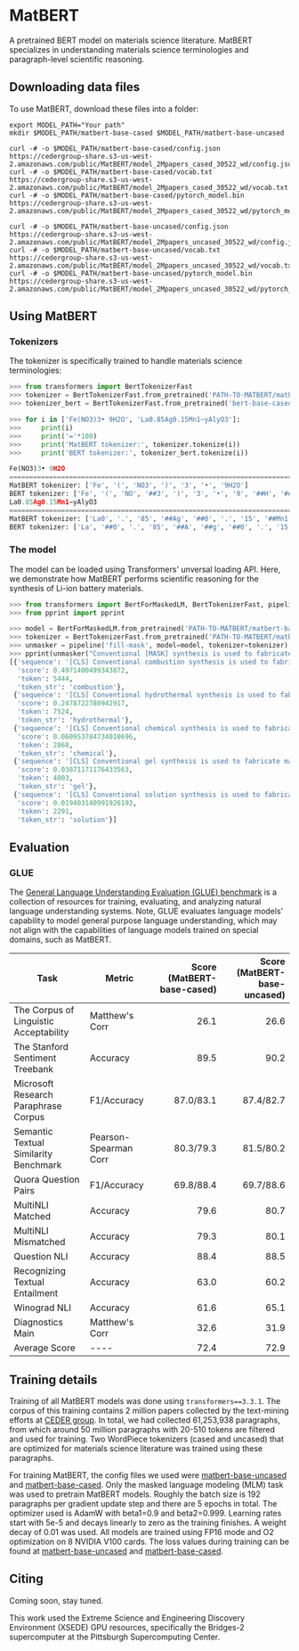 # MatBERT
A pretrained BERT model on materials science literature. MatBERT specializes in understanding 
materials science terminologies and paragraph-level scientific reasoning.

## Downloading data files

To use MatBERT, download these files into a folder:

```
export MODEL_PATH="Your path"
mkdir $MODEL_PATH/matbert-base-cased $MODEL_PATH/matbert-base-uncased

curl -# -o $MODEL_PATH/matbert-base-cased/config.json https://cedergroup-share.s3-us-west-2.amazonaws.com/public/MatBERT/model_2Mpapers_cased_30522_wd/config.json
curl -# -o $MODEL_PATH/matbert-base-cased/vocab.txt https://cedergroup-share.s3-us-west-2.amazonaws.com/public/MatBERT/model_2Mpapers_cased_30522_wd/vocab.txt
curl -# -o $MODEL_PATH/matbert-base-cased/pytorch_model.bin https://cedergroup-share.s3-us-west-2.amazonaws.com/public/MatBERT/model_2Mpapers_cased_30522_wd/pytorch_model.bin

curl -# -o $MODEL_PATH/matbert-base-uncased/config.json https://cedergroup-share.s3-us-west-2.amazonaws.com/public/MatBERT/model_2Mpapers_uncased_30522_wd/config.json
curl -# -o $MODEL_PATH/matbert-base-uncased/vocab.txt https://cedergroup-share.s3-us-west-2.amazonaws.com/public/MatBERT/model_2Mpapers_uncased_30522_wd/vocab.txt
curl -# -o $MODEL_PATH/matbert-base-uncased/pytorch_model.bin https://cedergroup-share.s3-us-west-2.amazonaws.com/public/MatBERT/model_2Mpapers_uncased_30522_wd/pytorch_model.bin
```

## Using MatBERT

### Tokenizers

The tokenizer is specifically trained to handle materials science terminologies:

```python
>>> from transformers import BertTokenizerFast
>>> tokenizer = BertTokenizerFast.from_pretrained('PATH-TO-MATBERT/matbert-base-cased', do_lower_case=False)
>>> tokenizer_bert = BertTokenizerFast.from_pretrained('bert-base-cased', do_lower_case=False)

>>> for i in ['Fe(NO3)3• 9H2O', 'La0.85Ag0.15Mn1−yAlyO3']:
>>>     print(i)
>>>     print('='*100)
>>>     print('MatBERT tokenizer:', tokenizer.tokenize(i))
>>>     print('BERT tokenizer:', tokenizer_bert.tokenize(i))

Fe(NO3)3• 9H2O
====================================================================================================
MatBERT tokenizer: ['Fe', '(', 'NO3', ')', '3', '•', '9H2O']
BERT tokenizer: ['Fe', '(', 'NO', '##3', ')', '3', '•', '9', '##H', '##2', '##O']
La0.85Ag0.15Mn1−yAlyO3
====================================================================================================
MatBERT tokenizer: ['La0', '.', '85', '##Ag', '##0', '.', '15', '##Mn1', '##−y', '##Al', '##y', '##O3']
BERT tokenizer: ['La', '##0', '.', '85', '##A', '##g', '##0', '.', '15', '##M', '##n', '##1', '##−', '##y', '##A', '##ly', '##O', '##3']
```

### The model

The model can be loaded using Transformers' unversal loading API. Here, we demonstrate
how MatBERT performs scientific reasoning for the synthesis of Li-ion battery materials.

```python
>>> from transformers import BertForMaskedLM, BertTokenizerFast, pipeline
>>> from pprint import pprint

>>> model = BertForMaskedLM.from_pretrained('PATH-TO-MATBERT/matbert-base-cased')
>>> tokenizer = BertTokenizerFast.from_pretrained('PATH-TO-MATBERT/matbert-base-cased', do_lower_case=False)
>>> unmasker = pipeline('fill-mask', model=model, tokenizer=tokenizer)
>>> pprint(unmasker("Conventional [MASK] synthesis is used to fabricate material LiMn2O4."))
[{'sequence': '[CLS] Conventional combustion synthesis is used to fabricate material LiMn2O4. [SEP]',
  'score': 0.4971400499343872,
  'token': 5444,
  'token_str': 'combustion'},
 {'sequence': '[CLS] Conventional hydrothermal synthesis is used to fabricate material LiMn2O4. [SEP]',
  'score': 0.2478722780942917,
  'token': 7524,
  'token_str': 'hydrothermal'},
 {'sequence': '[CLS] Conventional chemical synthesis is used to fabricate material LiMn2O4. [SEP]',
  'score': 0.060953784734010696,
  'token': 2868,
  'token_str': 'chemical'},
 {'sequence': '[CLS] Conventional gel synthesis is used to fabricate material LiMn2O4. [SEP]',
  'score': 0.03871171176433563,
  'token': 4003,
  'token_str': 'gel'},
 {'sequence': '[CLS] Conventional solution synthesis is used to fabricate material LiMn2O4. [SEP]',
  'score': 0.019403140991926193,
  'token': 2291,
  'token_str': 'solution'}]
```

## Evaluation

### GLUE

The [General Language Understanding Evaluation (GLUE) benchmark](https://gluebenchmark.com/) 
is a collection of resources for training, evaluating, and analyzing natural language understanding systems.
Note, GLUE evaluates language models' capability to model general purpose language understanding,
which may not align with the capabilities of language models trained on special domains, such as MatBERT.

| Task                                   | Metric                | Score (MatBERT-base-cased) | Score (MatBERT-base-uncased) |
|----------------------------------------|-----------------------|---------------------------:|-----------------------------:|
| The Corpus of Linguistic Acceptability | Matthew's Corr        |                       26.1 |                         26.6 |
| The Stanford Sentiment Treebank        | Accuracy              |                       89.5 |                         90.2 |
| Microsoft Research Paraphrase Corpus   | F1/Accuracy           |                  87.0/83.1 |                    87.4/82.7 |
| Semantic Textual Similarity Benchmark  | Pearson-Spearman Corr |                  80.3/79.3 |                    81.5/80.2 |
| Quora Question Pairs                   | F1/Accuracy           |                  69.8/88.4 |                    69.7/88.6 |
| MultiNLI Matched                       | Accuracy              |                       79.6 |                         80.7 |
| MultiNLI Mismatched                    | Accuracy              |                       79.3 |                         80.1 |
| Question NLI                           | Accuracy              |                       88.4 |                         88.5 |
| Recognizing Textual Entailment         | Accuracy              |                       63.0 |                         60.2 |
| Winograd NLI                           | Accuracy              |                       61.6 |                         65.1 |
| Diagnostics Main                       | Matthew's Corr        |                       32.6 |                         31.9 |
| Average Score                          | ----                  |                       72.4 |                         72.9 |


## Training details

Training of all MatBERT models was done using `transformers==3.3.1`.
The corpus of this training contains 2 million papers collected by the
text-mining efforts at [CEDER group](https://ceder.berkeley.edu/). In
total, we had collected 61,253,938 paragraphs, from which around 50 million
paragraphs with 20-510 tokens are filtered and used for training. Two WordPiece
tokenizers (cased and uncased) that are optimized for materials science 
literature was trained using these paragraphs.

For training MatBERT, the config files we used were 
[matbert-base-uncased](matbert/training/configs/bert-base-uncased-wd.json)
and [matbert-base-cased](matbert/training/configs/bert-base-cased-wd.json).
Only the masked language modeling (MLM) task was used to pretrain MatBERT models.
Roughly the batch size is 192 paragraphs per gradient update step and there are
5 epochs in total. The optimizer used is AdamW with beta1=0.9 and beta2=0.999. 
Learning rates start with 5e-5 and decays linearly to zero as the training finishes. 
A weight decay of 0.01 was used. All models are trained using FP16 mode and O2 
optimization on 8 NVIDIA V100 cards. The loss values during training can be found
at [matbert-base-uncased](docs/model_2Mpapers_uncased_30522_wd.csv) and
[matbert-base-cased](docs/model_2Mpapers_cased_30522_wd.csv).

## Citing

Coming soon, stay tuned.

This work used the Extreme Science and Engineering Discovery Environment (XSEDE) 
GPU resources, specifically the Bridges-2 supercomputer at the Pittsburgh 
Supercomputing Center.
